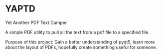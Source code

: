 # YAPTD
Yet Another PDF Text Dumper

A simple PDF utility to pull all the text from a pdf file to a specified file.

Purpose of this project:
Gain a better understanding of pyqt5, learn more about the layout of PDFs, hopefully create something useful for someone.